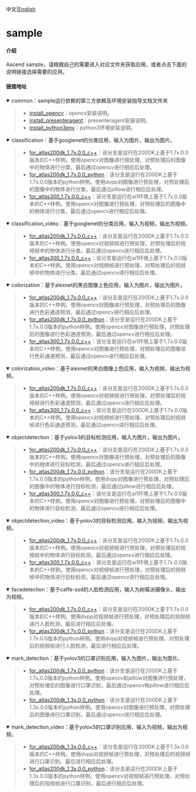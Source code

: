 中文|[English](README_EN.md)

# sample

#### 介绍

Ascend sample，请根据自己的需要进入对应文件夹获取应用，或者点击下面的说明链接选择需要的应用。


#### 链接地址

<details open><summary>common：sample运行依赖的第三方依赖及环境安装指导文档文件夹</summary><blockquote>

- [install_opencv](https://gitee.com/ascend/samples/tree/master/common/install_opencv)：opencv安装说明。
- [install_presenteragent](https://gitee.com/ascend/samples/tree/master/common/install_presenteragent)：presenteragent安装说明。
- [install_python3env](https://gitee.com/ascend/samples/tree/master/common/install_python3env)：python3环境安装说明。
</blockquote></details> 

<details open><summary>classification：基于googlenet的分类应用，输入为图片，输出为图片。</summary><blockquote>

- [for_atlas200dk_1.7x.0.0_c++](https://gitee.com/ascend/samples/tree/master/classification/for_atlas200dk_1.7x.0.0_c++)：该分支是运行在200DK上基于1.7x.0.0版本的C++样例。使用opencv对图像进行预处理，对预处理后的图像中的物体进行分类，最后通过opencv进行相应后处理。  
- [for_atlas200dk_1.7x.0.0_python](https://gitee.com/ascend/samples/tree/master/classification/for_atlas200dk_1.7x.0.0_python)：该分支是运行在200DK上基于1.7x.0.0版本的python样例。使用dvpp对图像进行预处理，对预处理后的图像中的物体进行分类，最后通过pillow进行相应后处理。   
- [for_atlas300_1.7x.0.0_c++](https://gitee.com/ascend/samples/tree/master/classification/for_atlas300_1.7x.0.0_c++)：该分支是运行在ai1环境上基于1.7x.0.0版本的C++样例。使用opencv对图像进行预处理，对预处理后的图像中的物体进行分类，最后通过opencv进行相应后处理。 
</blockquote></details>  


<details open><summary>classification_video：基于googlenet的分类应用，输入为视频，输出为视频。</summary><blockquote>

- [for_atlas200dk_1.7x.0.0_c++](https://gitee.com/ascend/samples/tree/master/classification_video/for_atlas200dk_1.7x.0.0_c++)：该分支是运行在200DK上基于1.7x.0.0版本的C++样例。使用opencv对视频帧进行预处理，对预处理后的视频帧中的物体进行分类，最后通过opencv进行相应后处理。   
- [for_atlas300_1.7x.0.0_c++](https://gitee.com/ascend/samples/tree/master/classification_video/for_atlas300_1.7x.0.0_c++)：该分支是运行在ai1环境上基于1.7x.0.0版本的C++样例。使用opencv对视频帧进行预处理，对预处理后的视频帧中的物体进行分类，最后通过opencv进行相应后处理。   
</blockquote></details>


<details open><summary>colorization：基于alexnet的黑白图像上色应用，输入为图片，输出为图片。</summary><blockquote>

- [for_atlas200dk_1.7x.0.0_c++](https://gitee.com/ascend/samples/tree/master/colorization/for_atlas200dk_1.7x.0.0_c++)：该分支是运行在200DK上基于1.7x.0.0版本的C++样例。使用opencv对图像进行预处理，对预处理后的图像进行色彩通道预测，最后通过opencv进行相应后处理。  
- [for_atlas200dk_1.7x.0.0_python](https://gitee.com/ascend/samples/tree/master/colorization/for_atlas200dk_1.7x.0.0_python)：该分支是运行在200DK上基于1.7x.0.0版本的python样例。使用opencv对图像进行预处理，对预处理后的图像进行色彩通道预测，最后通过opencv进行相应后处理。
- [for_atlas300_1.7x.0.0_c++](https://gitee.com/ascend/samples/tree/master/colorization/for_atlas300_1.7x.0.0_c++)：该分支是运行在ai1环境上基于1.7x.0.0版本的C++样例。使用opencv对图像进行预处理，对预处理后的图像进行色彩通道预测，最后通过opencv进行相应后处理。
  
</blockquote></details>  

   
<details open><summary>colorization_video：基于alexnet的黑白图像上色应用，输入为视频，输出为视频。</summary><blockquote>

- [for_atlas200dk_1.7x.0.0_c++](https://gitee.com/ascend/samples/tree/master/colorization_video/for_atlas200dk_1.7x.0.0_c++)：该分支是运行在200DK上基于1.7x.0.0版本的C++样例。使用opencv对视频帧进行预处理，对预处理后的视频帧进行色彩通道预测，最后通过opencv进行相应后处理。  
- [for_atlas300_1.7x.0.0_c++](https://gitee.com/ascend/samples/tree/master/colorization_video/for_atlas300_1.7x.0.0_c++)：该分支是运行在200DK上基于1.7x.0.0版本的C++样例。使用opencv对视频帧进行预处理，对预处理后的视频帧进行色彩通道预测，最后通过opencv进行相应后处理。
</blockquote></details>


<details open><summary>objectdetection：基于yolov3的目标检测应用，输入为图片，输出为图片。</summary><blockquote>

- [for_atlas200dk_1.7x.0.0_c++](https://gitee.com/ascend/samples/tree/master/objectdetection/for_atlas200dk_1.7x.0.0_c++)：该分支是运行在200DK上基于1.7x.0.0版本的C++样例。使用opencv对图像进行预处理，对预处理后的图像中的物体进行目标检测，最后通过opencv进行相应后处理。  
- [for_atlas200dk_1.7x.0.0_python](https://gitee.com/ascend/samples/tree/master/objectdetection/for_atlas200dk_1.7x.0.0_python)：该分支是运行在200DK上基于1.7x.0.0版本的python样例。使用dvpp对图像进行预处理，对预处理后的图像中的物体进行目标检测，最后通过pillow进行相应后处理。   
- [for_atlas300_1.7x.0.0_c++](https://gitee.com/ascend/samples/tree/master/objectdetection/for_atlas300_1.7x.0.0_c++)：该分支是运行在ai1环境上基于1.7x.0.0版本的C++样例。使用opencv对图像进行预处理，对预处理后的图像中的物体进行目标检测，最后通过opencv进行相应后处理。  
</blockquote></details>


<details open><summary>objectdetection_video：基于yolov3的目标检测应用，输入为视频，输出为视频。</summary><blockquote>

- [for_atlas200dk_1.7x.0.0_c++](https://gitee.com/ascend/samples/tree/master/objectdetection_video/for_atlas200dk_1.7x.0.0_c++)：该分支是运行在200DK上基于1.7x.0.0版本的C++样例。使用opencv对视频帧进行预处理，对预处理后的视频帧中的物体进行目标检测，最后通过opencv进行相应后处理。    
- [for_atlas300_1.7x.0.0_c++](https://gitee.com/ascend/samples/tree/master/objectdetection_video/for_atlas300_1.7x.0.0_c++)：该分支是运行在ai1环境上基于1.7x.0.0版本的C++样例。使用opencv对视频帧进行预处理，对预处理后的视频帧中的物体进行目标检测，最后通过opencv进行相应后处理。  
</blockquote></details>

<details open><summary>facedetection：基于caffe-ssd的人脸检测应用，输入为树莓派摄像头，输出为视频。</summary><blockquote>

- [for_atlas200dk_1.7x.0.0_c++](https://gitee.com/ascend/samples/tree/master/facedetection/for_atlas200dk_1.7x.0.0_c++)：该分支是运行在200DK上基于1.7x.0.0版本的C++样例。使用dvpp对视频帧进行预处理，对预处理后的视频帧进行人脸检测，最后进行相应后处理。  
- [for_atlas200dk_1.7x.0.0_python](https://gitee.com/ascend/samples/tree/master/facedetection/for_atlas200dk_1.7x.0.0_python)：该分支是运行在200DK上基于1.7x.0.0版本的python样例。使用dvpp对视频帧进行预处理，对预处理后的视频帧进行人脸检测，最后进行相应后处理。 
</blockquote></details> 

<details open><summary>mark_detection：基于yolov3的口罩识别应用，输入为图片，输出为图片。</summary><blockquote>

- [for_atlas200dk_1.7x.0.0_python](https://gitee.com/ascend/samples/tree/master/mark_detection/%20for_atlas200dk_1.7x.0.0_python)：该分支是运行在200DK上基于1.7x.0.0版本的python样例。使用opencv和pillow对图像进行预处理，对预处理后的图像进行口罩识别，最后通过opencv和pillow进行相应后处理。 
- [for_atlas200dk_1.3x.0.0_python](https://gitee.com/ascend/samples/tree/master/mark_detection/for_atlas200dk_1.3x.0.0_python)：该分支是运行在200DK上基于1.3x.0.0版本的python样例。使用opencv对图像进行预处理，对预处理后的图像进行口罩识别，最后通过opencv进行相应后处理。 
</blockquote></details>


<details open><summary>mark_detection_video：基于yolov3的口罩识别应用，输入为视频，输出为视频。</summary><blockquote>

- [for_atlas200dk_1.3x.0.0_c++](https://gitee.com/ascend/samples/tree/master/mark_detection_video/for_atlas200dk_1.3x.0.0_c++)：该分支是运行在200DK上基于1.3x.0.0版本的C++样例。使用dvpp对视频帧进行预处理，对预处理后的视频帧进行口罩识别，最后进行相应后处理。 
- [for_atlas200dk_1.3x.0.0_python](https://gitee.com/ascend/samples/tree/master/mark_detection_video/for_atlas200dk_1.3x.0.0_python)：该分支是运行在200DK上基于1.3x.0.0版本的python样例。使用opencv对视频帧进行预处理，对预处理后的视频帧进行口罩识别，最后进行相应后处理。
</blockquote></details>

